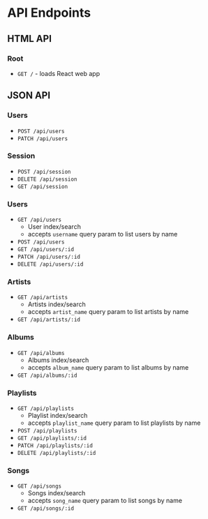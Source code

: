 # API Endpoints

## HTML API

### Root

- `GET /` - loads React web app

## JSON API

### Users

- `POST /api/users`
- `PATCH /api/users`

### Session

- `POST /api/session`
- `DELETE /api/session`
- `GET /api/session`

### Users

- `GET /api/users`
  - User index/search
  - accepts `username` query param to list users by name
- `POST /api/users`
- `GET /api/users/:id`
- `PATCH /api/users/:id`
- `DELETE /api/users/:id`

### Artists

- `GET /api/artists`
  - Artists index/search
  - accepts `artist_name` query param to list artists by name
- `GET /api/artists/:id`

### Albums

- `GET /api/albums`
  - Albums index/search
  - accepts `album_name` query param to list albums by name
- `GET /api/albums/:id`

### Playlists

- `GET /api/playlists`
  - Playlist index/search
  - accepts `playlist_name` query param to list playlists by name
- `POST /api/playlists`
- `GET /api/playlists/:id`
- `PATCH /api/playlists/:id`
- `DELETE /api/playlists/:id`

### Songs

- `GET /api/songs`
  - Songs index/search
  - accepts `song_name` query param to list songs by name
- `GET /api/songs/:id`
